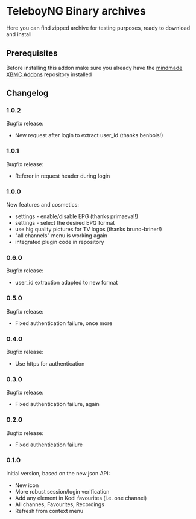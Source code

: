 # TeleboyNG Binary archives
Here you can find zipped archive for testing purposes, ready to download and install

## Prerequisites
Before installing this addon make sure you already have the [mindmade XBMC Addons](http://www.mindmade.org/xbmc.php) repository installed

## Changelog

### 1.0.2
Bugfix release:
* New request after login to extract user_id (thanks benbois!)

### 1.0.1
Bugfix release:
* Referer in request header during login

### 1.0.0
New features and cosmetics:
* settings - enable/disable EPG (thanks primaeval!)
* settings - select the desired EPG format
* use hig quality pictures for TV logos (thanks bruno-briner!)
* "all channels" menu is working again
* integrated plugin code in repository

### 0.6.0
Bugfix release:
* user_id extraction adapted to new format

### 0.5.0
Bugfix release:
* Fixed authentication failure, once more

### 0.4.0
Bugfix release:
* Use https for authentication

### 0.3.0
Bugfix release:
* Fixed authentication failure, again

### 0.2.0
Bugfix release:
* Fixed authentication failure

### 0.1.0
Initial version, based on the new json API:
* New icon
* More robust session/login verification
* Add any element in Kodi favourites (i.e. one channel)
* All channes, Favourites, Recordings
* Refresh from context menu


